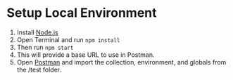 # Setup Local Environment

1. Install [Node.js](https://nodejs.org/en/)
1. Open Terminal and run `npm install`
1. Then run `npm start`
1. This will provide a base URL to use in Postman.
1. Open [Postman](https://www.postman.com/) and import the collection, environment, and globals from the /test folder.